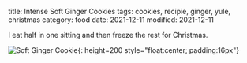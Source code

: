 title: Intense Soft Ginger Cookies
tags: cookies, recipie, ginger, yule, christmas
category: food
date: 2021-12-11
modified: 2021-12-11

I eat half in one sitting and then freeze the rest for Christmas.

![Soft Ginger Cookie]({static}/images/2021/IMG_4337.jpeg){: height=200 style="float:center; padding:16px"}

<script src="https://gist.github.com/jac18281828/3725902a48865873a145a24bb2692e3f.js"></script>

